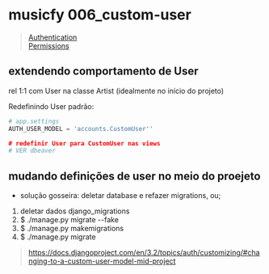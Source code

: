 # musicfy 006_custom-user

> [Authentication](https://www.django-rest-framework.org/api-guide/authentication/#authentication)  
> [Permissions](https://www.django-rest-framework.org/api-guide/permissions/)

## extendendo comportamento de User

rel 1:1 com User na classe Artist (idealmente no início do projeto)

Redefinindo User padrão:

```py
# app.settings
AUTH_USER_MODEL = 'accounts.CustomUser''

# redefinir User para CustomUser nas views
# VER dbeaver
```

## mudando definições de user no meio do proejeto

- solução gosseira: deletar database e refazer migrations, ou;

1. deletar dados django_migrations
1. $ ./manage.py migrate --fake
1. $ ./manage.py makemigrations
1. $ ./manage.py migrate

> https://docs.djangoproject.com/en/3.2/topics/auth/customizing/#changing-to-a-custom-user-model-mid-project
